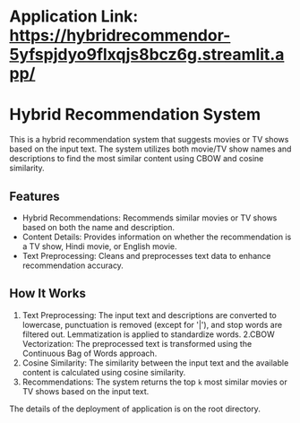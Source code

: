 
# Application Link: https://hybridrecommendor-5yfspjdyo9flxqjs8bcz6g.streamlit.app/

# Hybrid Recommendation System

This is a hybrid recommendation system that suggests movies or TV shows based on the input text. The system utilizes both movie/TV show names and descriptions to find the most similar content using CBOW and cosine similarity.

## Features

- Hybrid Recommendations: Recommends similar movies or TV shows based on both the name and description.
- Content Details: Provides information on whether the recommendation is a TV show, Hindi movie, or English movie.
- Text Preprocessing: Cleans and preprocesses text data to enhance recommendation accuracy.

## How It Works

1. Text Preprocessing: The input text and descriptions are converted to lowercase, punctuation is removed (except for '|'), and stop words are filtered out. Lemmatization is applied to standardize words.
2.CBOW Vectorization: The preprocessed text is transformed using the Continuous Bag of Words approach.
3. Cosine Similarity: The similarity between the input text and the available content is calculated using cosine similarity.
4. Recommendations: The system returns the top `k` most similar movies or TV shows based on the input text.

The details of the deployment of application is on the root directory.
